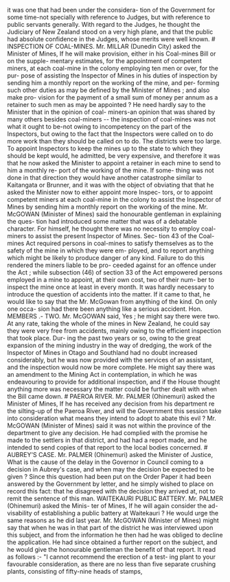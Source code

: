 it was one that had been under the considera- tion of the Government for some time-not specially with reference to Judges, but with reference to public servants generally. With regard to the Judges, he thought the Judiciary of New Zealand stood on a very high plane, and that the public had absolute confidence in the Judges, whose merits were well known. # INSPECTION OF COAL-MINES. Mr. MILLAR (Dunedin City) asked the Minister of Mines, If he will make provision, either in his Coal-mines Bill or on the supple- mentary estimates, for the appointment of competent miners, at each coal-mine in the colony employing ten men or over, for the pur- pose of assisting the Inspector of Mines in his duties of inspection by sending him a monthly report on the working of the mine, and per- forming such other duties as may be defined by the Minister of Mines ; and also make pro- vision for the payment of a small sum of money per annum as a retainer to such men as may be appointed ? He need hardly say to the Minister that in the opinion of coal- miners-an opinion that was shared by many others besides coal-miners -- the inspection of coal-mines was not what it ought to be-not owing to incompetency on the part of the Inspectors, but owing to the fact that the Inspectors were called on to do more work than they should be called on to do. The districts were too large. To appoint Inspectors to keep the mines up to the state to which they should be kept would, he admitted, be very expensive, and therefore it was that he now asked the Minister to appoint a retainer in each mine to send to him a monthly re- port of the working of the mine. If some- thing was not done in that direction they would have another catastrophe similar to Kaitangata or Brunner, and it was with the object of obviating that that he asked the Minister now to either appoint more Inspec- tors, or to appoint competent miners at each coal-mine in the colony to assist the Inspector of Mines by sending him a monthly report on the working of the mine. Mr. McGOWAN (Minister of Mines) said the honourable gentleman in explaining the ques- tion had introduced some matter that was of a debatable character. For himself, he thought there was no necessity to employ coal-miners to assist the present Inspector of Mines. Sec- tion 43 of the Coal-mines Act required persons in coal-mines to satisfy themselves as to the safety of the mine in which they were em- ployed, and to report anything which might be likely to produce danger of any kind. Failure to do this rendered the miners liable to be pro- ceeded against for an offence under the Act ; while subsection (46) of section 33 of the Act empowered persons employed in a mine to appoint, at their own cost, two of their num- ber to inspect the mine once at least in every month. It was hardly necessary to introduce the question of accidents into the matter. If it came to that, he would like to say that the Mr. McGowan from anything of the kind. On only one occa- sion had there been anything like a serious accident. Hon. MEMBERS .- TWO. Mr. McGOWAN said, Yes ; he might say there were two. At any rate, taking the whole of the mines in New Zealand, he could say they were very free from accidents, mainly owing to the efficient inspection that took place. Dur- ing the past two years or so, owing to the great expansion of the mining industry in the way of dredging, the work of the Inspector of Mines in Otago and Southland had no doubt increased considerably, but he was now provided with the services of an assistant, and the inspection would now be more complete. He might say there was an amendment to the Mining Act in contemplation, in which he was endeavouring to provide for additional inspection, and if the House thought anything more was necessary the matter could be further dealt with when the Bill came down. # PAEROA RIVER. Mr. PALMER (Ohinemuri) asked the Minister of Mines, If he has received any decision from his department re the silting-up of the Paeroa River, and will the Government this session take into consideration what means they intend to adopt to abate this evil ? Mr. McGOWAN (Minister of Mines) said it was not within the province of the department to give any decision. He had complied with the promise he made to the settlers in that district, and had had a report made, and he intended to send copies of that report to the local bodies concerned. # AUBREY'S CASE. Mr. PALMER (Ohinemuri) asked the Minister of Justice, What is the cause of the delay in the Governor in Council coming to a decision in Aubrey's case, and when may the decision be expected to be given ? Since this question had been put on the Order Paper it had been answered by the Government by letter, and he simply wished to place on record this fact: that he disagreed with the decision they arrived at, not to remit the sentence of this man. WAITEKAURI PUBLIC BATTERY. Mr. PALMER (Ohinemuri) asked the Minis- ter of Mines, If he will again consider the ad- visability of establishing a public battery at Waitekauri ? He would urge the same reasons as he did last year. Mr. McGOWAN (Minister of Mines) might say that when he was in that part of the district he was interviewed upon this subject, and from the information he then had he was obliged to decline the application. He had since obtained a further report on the subject, and he would give the honourable gentleman the benefit of that report. It read as follows :- "I cannot recommend the erection of a test- ing plant to your favourable consideration, as there are no less than five separate crushing plants, consisting of fifty-nine heads of stamps, 
